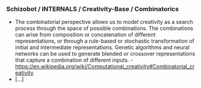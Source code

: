 ### Schizobot / INTERNALS / Creativity-Base / Combinatorics
* The combinatorial perspective allows us to model creativity as a search process through the space of possible combinations. The combinations can arise from composition or concatenation of different representations, or through a rule-based or stochastic transformation of initial and intermediate representations. Genetic algorithms and neural networks can be used to generate blended or crossover representations that capture a combination of different inputs. - https://en.wikipedia.org/wiki/Computational_creativity#Combinatorial_creativity
* [...]
